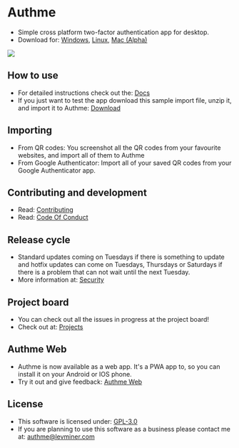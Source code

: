 # Authme

-   Simple cross platform two-factor authentication app for desktop.
-   Download for: [Windows](https://api.levminer.com/api/v1/authme/release/windows), [Linux](https://api.levminer.com/api/v1/authme/release/linux), [Mac (Alpha)](https://api.levminer.com/api/v1/authme/alpha/mac)

<img src="https://raw.githubusercontent.com/Levminer/authme/main/screenshots/screenshot.png?raw=true">

## How to use

-   For detailed instructions check out the: [Docs](https://docs.authme.levminer.com/#/import?id=import)
-   If you just want to test the app download this sample import file, unzip it, and import it to Authme: [Download](https://github.com/Levminer/authme/blob/main/sample/authme_import_sample.zip?raw=true)

## Importing

-   From QR codes: You screenshot all the QR codes from your favourite websites, and import all of them to Authme
-   From Google Authenticator: Import all of your saved QR codes from your Google Authenticator app.

## Contributing and development

-   Read: [Contributing](https://github.com/Levminer/authme/blob/main/.github/CONTRIBUTING.md)
-   Read: [Code Of Conduct](https://github.com/Levminer/authme/blob/main/.github/CODE_OF_CONDUCT.md)

## Release cycle

-   Standard updates coming on Tuesdays if there is something to update and hotfix updates can come on Tuesdays, Thursdays or Saturdays if there is a problem that can not wait until the next Tuesday.
-   More information at: [Security](https://github.com/Levminer/authme/security/policy)
## Project board

-   You can check out all the issues in progress at the project board!
-   Check out at: [Projects](https://github.com/Levminer/authme/projects/1)

## Authme Web

-   Authme is now available as a web app. It's a PWA app to, so you can install it on your Android or IOS phone.
-   Try it out and give feedback: [Authme Web](https://github.com/levminer/authme-web)

## License

-   This software is licensed under: [GPL-3.0](https://github.com/Levminer/authme/blob/main/LICENSE.md)
-   If you are planning to use this software as a business please contact me at: <authme@levminer.com>
